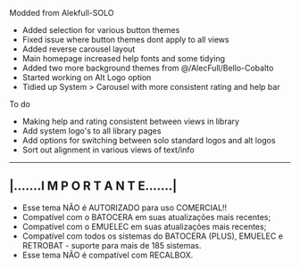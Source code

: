 Modded from Alekfull-SOLO

+ Added selection for various button themes
+ Fixed issue where button themes dont apply to all views
+ Added reverse carousel layout
+ Main homepage increased help fonts and some tidying
+ Added two more background themes from @/AlecFull/Bello-Cobalto
+ Started working on Alt Logo option
+ Tidied up System > Carousel with more consistent rating and help bar

To do

+ Making help and rating consistent between views in library
+ Add system logo's to all library pages
+ Add options for switching between solo standard logos and alt logos
+ Sort out alignment in various views of text/info


--------------------------------------------------------------
|.......I M P O R T A N T E.......|
---------------------------------------------------------------
* Esse tema NÃO é AUTORIZADO para uso COMERCIAL!!
* Compatível com o BATOCERA em suas atualizações mais recentes;
* Compatível com o EMUELEC em suas atualizações mais recentes;
* Compatível com todos os sistemas do BATOCERA (PLUS), EMUELEC e RETROBAT - suporte para mais de 185 sistemas.
* Esse tema NÃO é compatível com RECALBOX.
